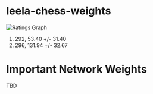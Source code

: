 # leela-chess-weights
![Ratings Graph](https://raw.githubusercontent.com/dkappe/leela-chess-weights/master/chart.png)

1. 292, 53.40 +/- 31.40
2. 296, 131.94 +/- 32.67

# Important Network Weights

TBD
